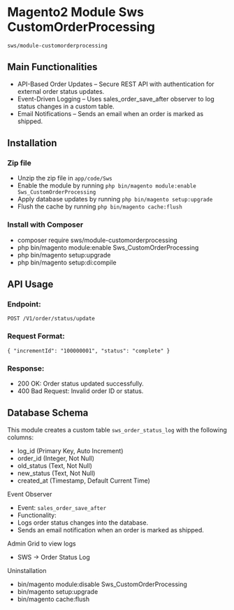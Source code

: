 # Magento2 Module Sws CustomOrderProcessing

`sws/module-customorderprocessing`


## Main Functionalities
- API-Based Order Updates – Secure REST API with authentication for external order status updates.
- Event-Driven Logging – Uses sales_order_save_after observer to log status changes in a custom table.
- Email Notifications – Sends an email when an order is marked as shipped.

## Installation

### Zip file

 - Unzip the zip file in `app/code/Sws`
 - Enable the module by running `php bin/magento module:enable Sws_CustomOrderProcessing`
 - Apply database updates by running `php bin/magento setup:upgrade`
 - Flush the cache by running `php bin/magento cache:flush`

### Install with Composer
- composer require sws/module-customorderprocessing
- php bin/magento module:enable Sws_CustomOrderProcessing
- php bin/magento setup:upgrade
- php bin/magento setup:di:compile

## API Usage

### Endpoint:

`POST /V1/order/status/update`

### Request Format:
`{
    "incrementId": "100000001",
    "status": "complete"
}`

### Response:
- 200 OK: Order status updated successfully.
- 400 Bad Request: Invalid order ID or status.

## Database Schema

This module creates a custom table `sws_order_status_log` with the following columns:
-	log_id (Primary Key, Auto Increment)
-	order_id (Integer, Not Null)
-	old_status (Text, Not Null)
-	new_status (Text, Not Null)
-	created_at (Timestamp, Default Current Time)

Event Observer
-	Event: `sales_order_save_after`
- Functionality:
-	Logs order status changes into the database.
-	Sends an email notification when an order is marked as shipped.

Admin Grid to view logs
- SWS -> Order Status Log

Uninstallation
- bin/magento module:disable Sws_CustomOrderProcessing
- bin/magento setup:upgrade
- bin/magento cache:flush
